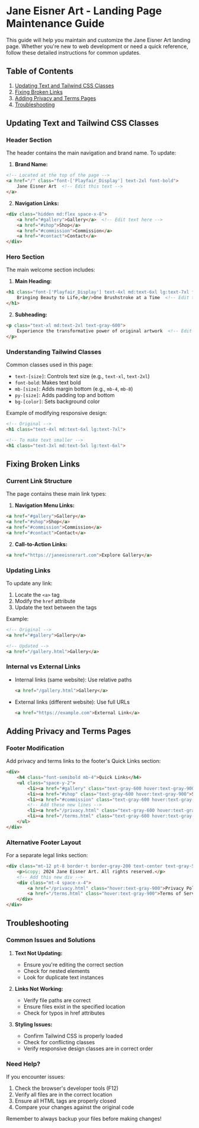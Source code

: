 # Jane Eisner Art - Landing Page Maintenance Guide

This guide will help you maintain and customize the Jane Eisner Art landing page. Whether you're new to web development or need a quick reference, follow these detailed instructions for common updates.

## Table of Contents
1. [Updating Text and Tailwind CSS Classes](#updating-text-and-tailwind-css-classes)
2. [Fixing Broken Links](#fixing-broken-links)
3. [Adding Privacy and Terms Pages](#adding-privacy-and-terms-pages)
4. [Troubleshooting](#troubleshooting)

## Updating Text and Tailwind CSS Classes

### Header Section
The header contains the main navigation and brand name. To update:

1. **Brand Name:**
```html
<!-- Located at the top of the page -->
<a href="/" class="font-['Playfair_Display'] text-2xl font-bold">
    Jane Eisner Art  <!-- Edit this text -->
</a>
```

2. **Navigation Links:**
```html
<div class="hidden md:flex space-x-8">
    <a href="#gallery">Gallery</a>  <!-- Edit text here -->
    <a href="#shop">Shop</a>
    <a href="#commission">Commission</a>
    <a href="#contact">Contact</a>
</div>
```

### Hero Section
The main welcome section includes:

1. **Main Heading:**
```html
<h1 class="font-['Playfair_Display'] text-4xl md:text-6xl lg:text-7xl font-bold">
    Bringing Beauty to Life,<br/>One Brushstroke at a Time  <!-- Edit this text -->
</h1>
```

2. **Subheading:**
```html
<p class="text-xl md:text-2xl text-gray-600">
    Experience the transformative power of original artwork  <!-- Edit this text -->
</p>
```

### Understanding Tailwind Classes
Common classes used in this page:

- `text-[size]`: Controls text size (e.g., `text-xl`, `text-2xl`)
- `font-bold`: Makes text bold
- `mb-[size]`: Adds margin bottom (e.g., `mb-4`, `mb-8`)
- `py-[size]`: Adds padding top and bottom
- `bg-[color]`: Sets background color

Example of modifying responsive design:
```html
<!-- Original -->
<h1 class="text-4xl md:text-6xl lg:text-7xl">

<!-- To make text smaller -->
<h1 class="text-3xl md:text-5xl lg:text-6xl">
```

## Fixing Broken Links

### Current Link Structure
The page contains these main link types:

1. **Navigation Menu Links:**
```html
<a href="#gallery">Gallery</a>
<a href="#shop">Shop</a>
<a href="#commission">Commission</a>
<a href="#contact">Contact</a>
```

2. **Call-to-Action Links:**
```html
<a href="https://janeeisnerart.com">Explore Gallery</a>
```

### Updating Links
To update any link:

1. Locate the `<a>` tag
2. Modify the `href` attribute
3. Update the text between the tags

Example:
```html
<!-- Original -->
<a href="#gallery">Gallery</a>

<!-- Updated -->
<a href="/gallery.html">Gallery</a>
```

### Internal vs External Links
- Internal links (same website): Use relative paths
  ```html
  <a href="/gallery.html">Gallery</a>
  ```
- External links (different website): Use full URLs
  ```html
  <a href="https://example.com">External Link</a>
  ```

## Adding Privacy and Terms Pages

### Footer Modification
Add privacy and terms links to the footer's Quick Links section:

```html
<div>
    <h4 class="font-semibold mb-4">Quick Links</h4>
    <ul class="space-y-2">
        <li><a href="#gallery" class="text-gray-600 hover:text-gray-900">Gallery</a></li>
        <li><a href="#shop" class="text-gray-600 hover:text-gray-900">Shop</a></li>
        <li><a href="#commission" class="text-gray-600 hover:text-gray-900">Commission</a></li>
        <!-- Add these new lines -->
        <li><a href="/privacy.html" class="text-gray-600 hover:text-gray-900">Privacy Policy</a></li>
        <li><a href="/terms.html" class="text-gray-600 hover:text-gray-900">Terms of Service</a></li>
    </ul>
</div>
```

### Alternative Footer Layout
For a separate legal links section:

```html
<div class="mt-12 pt-8 border-t border-gray-200 text-center text-gray-500 text-sm">
    <p>&copy; 2024 Jane Eisner Art. All rights reserved.</p>
    <!-- Add this new div -->
    <div class="mt-4 space-x-4">
        <a href="/privacy.html" class="hover:text-gray-900">Privacy Policy</a>
        <a href="/terms.html" class="hover:text-gray-900">Terms of Service</a>
    </div>
</div>
```

## Troubleshooting

### Common Issues and Solutions

1. **Text Not Updating:**
   - Ensure you're editing the correct section
   - Check for nested elements
   - Look for duplicate text instances

2. **Links Not Working:**
   - Verify file paths are correct
   - Ensure files exist in the specified location
   - Check for typos in href attributes

3. **Styling Issues:**
   - Confirm Tailwind CSS is properly loaded
   - Check for conflicting classes
   - Verify responsive design classes are in correct order

### Need Help?
If you encounter issues:
1. Check the browser's developer tools (F12)
2. Verify all files are in the correct location
3. Ensure all HTML tags are properly closed
4. Compare your changes against the original code

Remember to always backup your files before making changes!